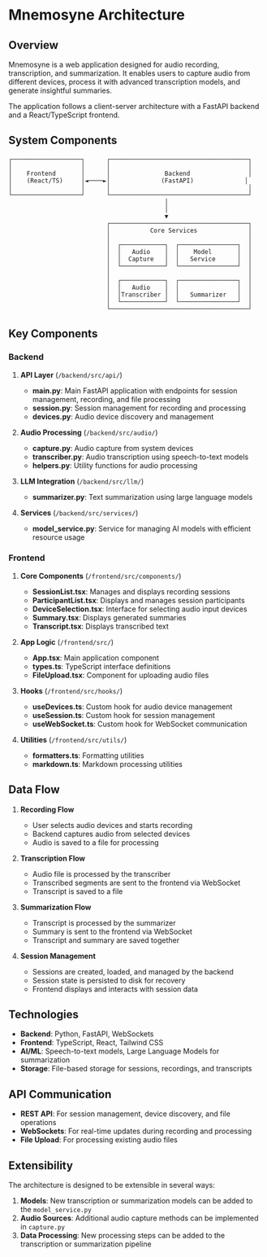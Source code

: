 # Mnemosyne Architecture

## Overview

Mnemosyne is a web application designed for audio recording, transcription, and summarization. It enables users to capture audio from different devices, process it with advanced transcription models, and generate insightful summaries.

The application follows a client-server architecture with a FastAPI backend and a React/TypeScript frontend.

## System Components

```
┌───────────────────┐      ┌──────────────────────────────────────┐
│                   │      │                                      │
│    Frontend       │      │               Backend                │
│    (React/TS)     │◄────►│              (FastAPI)              │
│                   │      │                                      │
└───────────────────┘      └──────────────────────────────────────┘
                                           │
                                           │
                                           ▼
                           ┌──────────────────────────────────────┐
                           │           Core Services              │
                           │                                      │
                           │  ┌────────────┐  ┌────────────────┐  │
                           │  │   Audio    │  │    Model       │  │
                           │  │  Capture   │  │   Service      │  │
                           │  └────────────┘  └────────────────┘  │
                           │                                      │
                           │  ┌────────────┐  ┌────────────────┐  │
                           │  │   Audio    │  │                │  │
                           │  │Transcriber │  │   Summarizer   │  │
                           │  └────────────┘  └────────────────┘  │
                           └──────────────────────────────────────┘
```

## Key Components

### Backend

1. **API Layer** (`/backend/src/api/`)
   - **main.py**: Main FastAPI application with endpoints for session management, recording, and file processing
   - **session.py**: Session management for recording and processing
   - **devices.py**: Audio device discovery and management

2. **Audio Processing** (`/backend/src/audio/`)
   - **capture.py**: Audio capture from system devices
   - **transcriber.py**: Audio transcription using speech-to-text models
   - **helpers.py**: Utility functions for audio processing

3. **LLM Integration** (`/backend/src/llm/`)
   - **summarizer.py**: Text summarization using large language models

4. **Services** (`/backend/src/services/`)
   - **model_service.py**: Service for managing AI models with efficient resource usage

### Frontend

1. **Core Components** (`/frontend/src/components/`)
   - **SessionList.tsx**: Manages and displays recording sessions
   - **ParticipantList.tsx**: Displays and manages session participants
   - **DeviceSelection.tsx**: Interface for selecting audio input devices
   - **Summary.tsx**: Displays generated summaries
   - **Transcript.tsx**: Displays transcribed text

2. **App Logic** (`/frontend/src/`)
   - **App.tsx**: Main application component
   - **types.ts**: TypeScript interface definitions
   - **FileUpload.tsx**: Component for uploading audio files

3. **Hooks** (`/frontend/src/hooks/`)
   - **useDevices.ts**: Custom hook for audio device management
   - **useSession.ts**: Custom hook for session management
   - **useWebSocket.ts**: Custom hook for WebSocket communication

4. **Utilities** (`/frontend/src/utils/`)
   - **formatters.ts**: Formatting utilities
   - **markdown.ts**: Markdown processing utilities

## Data Flow

1. **Recording Flow**
   - User selects audio devices and starts recording
   - Backend captures audio from selected devices
   - Audio is saved to a file for processing

2. **Transcription Flow**
   - Audio file is processed by the transcriber
   - Transcribed segments are sent to the frontend via WebSocket
   - Transcript is saved to a file

3. **Summarization Flow**
   - Transcript is processed by the summarizer
   - Summary is sent to the frontend via WebSocket
   - Transcript and summary are saved together

4. **Session Management**
   - Sessions are created, loaded, and managed by the backend
   - Session state is persisted to disk for recovery
   - Frontend displays and interacts with session data

## Technologies

- **Backend**: Python, FastAPI, WebSockets
- **Frontend**: TypeScript, React, Tailwind CSS
- **AI/ML**: Speech-to-text models, Large Language Models for summarization
- **Storage**: File-based storage for sessions, recordings, and transcripts

## API Communication

- **REST API**: For session management, device discovery, and file operations
- **WebSockets**: For real-time updates during recording and processing
- **File Upload**: For processing existing audio files

## Extensibility

The architecture is designed to be extensible in several ways:

1. **Models**: New transcription or summarization models can be added to the `model_service.py`
2. **Audio Sources**: Additional audio capture methods can be implemented in `capture.py`
3. **Data Processing**: New processing steps can be added to the transcription or summarization pipeline
